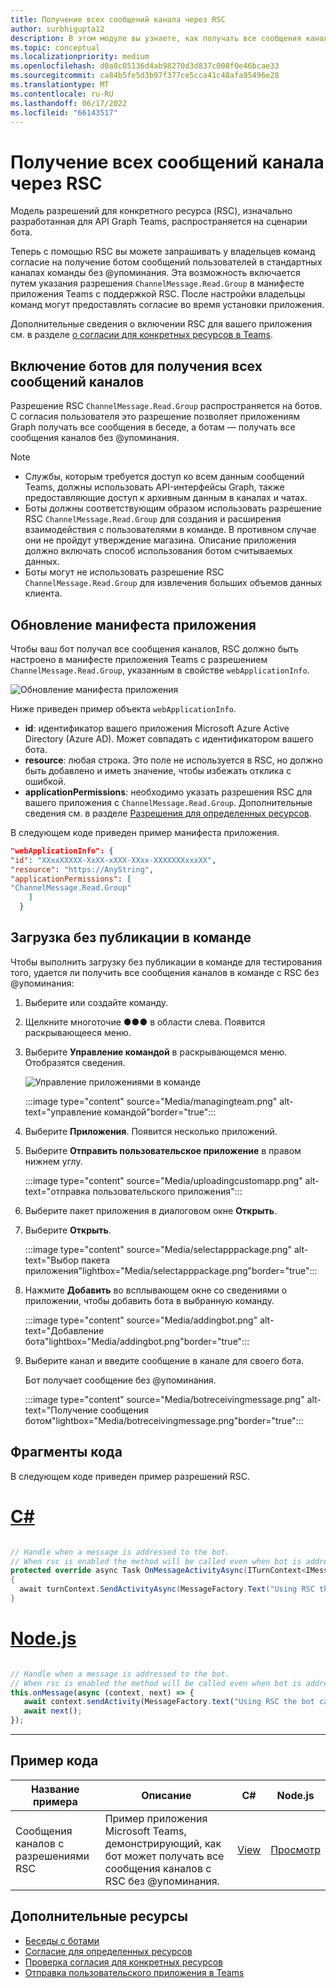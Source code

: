```yaml
---
title: Получение всех сообщений канала через RSC
author: surbhigupta12
description: В этом модуле вы узнаете, как получать все сообщения каналов с разрешениями RSC и как разрешить ботам получать все сообщения канала.
ms.topic: conceptual
ms.localizationpriority: medium
ms.openlocfilehash: d0a8c05136d4ab98270d3d837c008f0e46bcae33
ms.sourcegitcommit: ca84b5fe5d3b97f377ce5cca41c48afa95496e28
ms.translationtype: MT
ms.contentlocale: ru-RU
ms.lasthandoff: 06/17/2022
ms.locfileid: "66143517"
---
```

# <a name="receive-all-channel-messages-with-rsc"></a>Получение всех сообщений канала через RSC

Модель разрешений для конкретного ресурса (RSC), изначально разработанная для API Graph Teams, распространяется на сценарии бота.

Теперь с помощью RSC вы можете запрашивать у владельцев команд согласие на получение ботом сообщений пользователей в стандартных каналах команды без @упоминания. Эта возможность включается путем указания разрешения `ChannelMessage.Read.Group` в манифесте приложения Teams с поддержкой RSC. После настройки владельцы команд могут предоставлять согласие во время установки приложения.

Дополнительные сведения о включении RSC для вашего приложения см. в разделе [о согласии для конкретных ресурсов в Teams](/microsoftteams/platform/graph-api/rsc/resource-specific-consent#update-your-teams-app-manifest).

## <a name="enable-bots-to-receive-all-channel-messages"></a>Включение ботов для получения всех сообщений каналов

Разрешение RSC `ChannelMessage.Read.Group` распространяется на ботов. С согласия пользователя это разрешение позволяет приложениям Graph получать все сообщения в беседе, а ботам — получать все сообщения каналов без @упоминания.

> [!NOTE]
>
> * Службы, которым требуется доступ ко всем данным сообщений Teams, должны использовать API-интерфейсы Graph, также предоставляющие доступ к архивным данным в каналах и чатах.
> * Боты должны соответствующим образом использовать разрешение RSC `ChannelMessage.Read.Group` для создания и расширения взаимодействия с пользователями в команде. В противном случае они не пройдут утверждение магазина. Описание приложения должно включать способ использования ботом считываемых данных.
> * Боты могут не использовать разрешение RSC `ChannelMessage.Read.Group` для извлечения больших объемов данных клиента.

## <a name="update-app-manifest"></a>Обновление манифеста приложения

Чтобы ваш бот получал все сообщения каналов, RSC должно быть настроено в манифесте приложения Teams с разрешением `ChannelMessage.Read.Group`, указанным в свойстве `webApplicationInfo`.

![Обновление манифеста приложения](~/bots/how-to/conversations/Media/appmanifest.png)


Ниже приведен пример объекта `webApplicationInfo`.

* **id**: идентификатор вашего приложения Microsoft Azure Active Directory (Azure AD). Может совпадать с идентификатором вашего бота.
* **resource**: любая строка. Это поле не используется в RSC, но должно быть добавлено и иметь значение, чтобы избежать отклика с ошибкой.
* **applicationPermissions**: необходимо указать разрешения RSC для вашего приложения с `ChannelMessage.Read.Group`. Дополнительные сведения см. в разделе [Разрешения для определенных ресурсов](/microsoftteams/platform/graph-api/rsc/resource-specific-consent#resource-specific-permissions).

В следующем коде приведен пример манифеста приложения.

```json
"webApplicationInfo": {
"id": "XXxxXXXXX-XxXX-xXXX-XXxx-XXXXXXXxxxXX",
"resource": "https://AnyString",
"applicationPermissions": [
"ChannelMessage.Read.Group"
    ]
  }
```

## <a name="sideload-in-a-team"></a>Загрузка без публикации в команде

Чтобы выполнить загрузку без публикации в команде для тестирования того, удается ли получить все сообщения каналов в команде с RSC без @упоминания:

1. Выберите или создайте команду.
1. Щелкните многоточие &#x25CF;&#x25CF;&#x25CF; в области слева. Появится раскрывающееся меню.
1. Выберите **Управление командой** в раскрывающемся меню. Отобразятся сведения.

   ![Управление приложениями в команде](~/bots/how-to/conversations/Media/managingteam.png)

      :::image type="content" source="Media/managingteam.png" alt-text="управление командой"border="true":::

1. Выберите **Приложения**. Появится несколько приложений.
1. Выберите **Отправить пользовательское приложение** в правом нижнем углу.

      :::image type="content" source="Media/uploadingcustomapp.png" alt-text="отправка пользовательского приложения":::
  
1. Выберите пакет приложения в диалоговом окне **Открыть**.
1. Выберите **Открыть**.

      :::image type="content" source="Media/selectapppackage.png" alt-text="Выбор пакета приложения"lightbox="Media/selectapppackage.png"border="true":::

1. Нажмите **Добавить** во всплывающем окне со сведениями о приложении, чтобы добавить бота в выбранную команду.

      :::image type="content" source="Media/addingbot.png" alt-text="Добавление бота"lightbox="Media/addingbot.png"border="true":::

1. Выберите канал и введите сообщение в канале для своего бота.

    Бот получает сообщение без @упоминания.

      :::image type="content" source="Media/botreceivingmessage.png" alt-text="Получение сообщения ботом"lightbox="Media/botreceivingmessage.png"border="true":::

## <a name="code-snippets"></a>Фрагменты кода

В следующем коде приведен пример разрешений RSC.

# <a name="c"></a>[C#](#tab/dotnet)

```csharp

// Handle when a message is addressed to the bot. 
// When rsc is enabled the method will be called even when bot is addressed without being @mentioned
protected override async Task OnMessageActivityAsync(ITurnContext<IMessageActivity> turnContext, CancellationToken cancellationToken)
{
  await turnContext.SendActivityAsync(MessageFactory.Text("Using RSC the bot can recieve messages across channels in team without being @mentioned."));
}
```

# <a name="nodejs"></a>[Node.js](#tab/nodejs)

```javascript

// Handle when a message is addressed to the bot. 
// When rsc is enabled the method will be called even when bot is addressed without being @mentioned
this.onMessage(async (context, next) => {
   await context.sendActivity(MessageFactory.text("Using RSC the bot can recieve messages across channles in team without being @mentioned."))
   await next();
});
```

---

## <a name="code-sample"></a>Пример кода

| Название примера | Описание | C# |Node.js|
|-------------|-------------|------|----|
|Сообщения каналов с разрешениями RSC| Пример приложения Microsoft Teams, демонстрирующий, как бот может получать все сообщения каналов с RSC без @упоминания.| [View](https://github.com/OfficeDev/Microsoft-Teams-Samples/tree/main/samples/bot-receive-channel-messages-withRSC/csharp) | [Просмотр](https://github.com/OfficeDev/Microsoft-Teams-Samples/tree/main/samples/bot-receive-channel-messages-withRSC/nodejs) |

## <a name="see-also"></a>Дополнительные ресурсы

* [Беседы с ботами](/microsoftteams/platform/bots/how-to/conversations/conversation-basics)
* [Согласие для определенных ресурсов](/microsoftteams/resource-specific-consent)
* [Проверка согласия для конкретных ресурсов](/microsoftteams/platform/graph-api/rsc/test-resource-specific-consent)
* [Отправка пользовательского приложения в Teams](~/concepts/deploy-and-publish/apps-upload.md)
